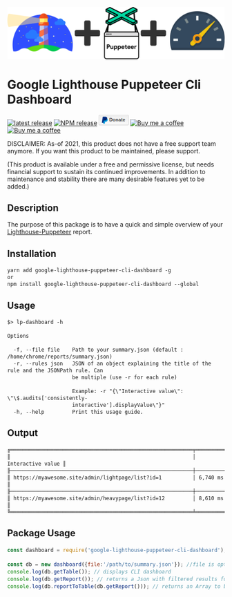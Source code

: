 ![logo](logo.png)

Google Lighthouse Puppeteer Cli Dashboard
=========================================

[![latest release](https://img.shields.io/github/release/femtopixel/google-lighthouse-puppeteer-cli-dashboard.svg "latest release")](http://github.com/femtopixel/google-lighthouse-puppeteer-cli-dashboard/releases)
[![NPM release](https://img.shields.io/npm/v/google-lighthouse-puppeteer-cli-dashboard.svg "NPM release")](https://www.npmjs.com/package/google-lighthouse-puppeteer-cli-dashboard)
[![PayPal donation](https://github.com/jaymoulin/jaymoulin.github.io/raw/master/ppl.png "PayPal donation")](https://www.paypal.me/jaymoulin)
[![Buy me a coffee](https://www.buymeacoffee.com/assets/img/custom_images/orange_img.png "Buy me a coffee")](https://www.buymeacoffee.com/jaymoulin)
[![Buy me a coffee](https://storage.ko-fi.com/cdn/kofi2.png "Buy me a coffee")](https://www.ko-fi.com/jaymoulin)

DISCLAIMER: As-of 2021, this product does not have a free support team anymore. If you want this product to be maintained, please support.

(This product is available under a free and permissive license, but needs financial support to sustain its continued improvements. In addition to maintenance and stability there are many desirable features yet to be added.)

Description
-----------

The purpose of this package is to have a quick and simple overview of your [Lighthouse-Puppeteer](https://github.com/femtopixel/docker-google-lighthouse-puppeteer) report.

Installation
------------

```
yarn add google-lighthouse-puppeteer-cli-dashboard -g
or
npm install google-lighthouse-puppeteer-cli-dashboard --global
```

Usage
-----

```
$> lp-dashboard -h                                  

Options

  -f, --file file    Path to your summary.json (default : /home/chrome/reports/summary.json)       
  -r, --rules json   JSON of an object explaining the title of the rule and the JSONPath rule. Can 
                     be multiple (use -r for each rule)                                            
                                                                                                   
                     Example: -r "{\"Interactive value\": \"\$.audits['consistently-               
                     interactive'].displayValue\"}"                                                
  -h, --help         Print this usage guide.                                                       
```

Output
------

```
╔═══════════════════════════════════════════════════════════╤═══════════════════╗
║                                                           │ Interactive value ║
╟───────────────────────────────────────────────────────────┼───────────────────╢
║ https://myawesome.site/admin/lightpage/list?id=1          │ 6,740 ms          ║
╟───────────────────────────────────────────────────────────┼───────────────────╢
║ https://myawesome.site/admin/heavypage/list?id=12         │ 8,610 ms          ║
╚═══════════════════════════════════════════════════════════╧═══════════════════╝
```

Package Usage
-------------

```javascript
const dashboard = require('google-lighthouse-puppeteer-cli-dashboard');

const db = new dashboard({file:'/path/to/summary.json'}); //file is optional - Default : /home/chrome/reports/summary.json
console.log(db.getTable()); // displays CLI dashboard
console.log(db.getReport()); // returns a Json with filtered results for each URL
console.log(db.reportToTable(db.getReport())); // returns an Array to be converted in CLI dashboard
```
